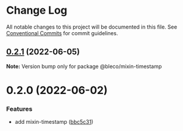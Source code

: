 # Change Log

All notable changes to this project will be documented in this file.
See [Conventional Commits](https://conventionalcommits.org) for commit guidelines.

## [0.2.1](https://gitr.net/betaly/bleco/compare/@bleco/mixin-timestamp@0.2.0...@bleco/mixin-timestamp@0.2.1) (2022-06-05)

**Note:** Version bump only for package @bleco/mixin-timestamp





# 0.2.0 (2022-06-02)


### Features

* add mixin-timestamp ([bbc5c31](https://gitr.net/betaly/bleco/commits/bbc5c31a803a77c41b5ab0b0ad8bc5efbf04113e))

